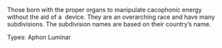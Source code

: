 Those born with the proper organs to manipulate cacophonic energy without the aid of a  device. They are an overarching race and have many subdivisions. The subdivision names are based on their country’s name.

Types:
Aphon
Luminar